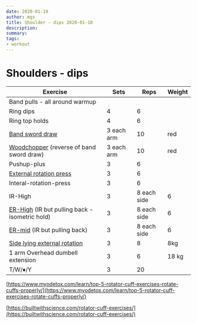 ```yaml
---
date: 2020-01-10
author: mgs
title: Shoulder - dips 2020-01-10
description: 
summary: 
tags: 
- workout
---
```

# Shoulders - dips
|Exercise |Sets  |Reps  |  Weight|
|--|--|--|--|
|Band pulls - all around warmup||||
|Ring dips|4|6|
|Ring top holds|4|6|
|[Band sword draw](/band-shoulder-sword-draw)|3 each arm|10|red|
|[Woodchopper](/woodchopper) (reverse of band sword draw)|3 each arm|10|red|
|Pushup-plus|3|6||
|[External rotation press](External-rotation-press)|3|6||
|Interal-rotation-press|3|6||
|IR-High|3|8 each side|6|
|[ER-High](/external-rotation-high) (IR but pulling back - isometric hold)|3|8 each side|6|
|[ER-mid](/external-rotation-mid) (IR but pulling back)|3|8 each side|6|
|[Side lying external rotation](/side-lying-external-rotation)|3|8|8kg|
|1 arm Overhead dumbell extension|3|6|18 kg|
|T/W/♦/Y|3|20||


[https://www.myodetox.com/learn/top-5-rotator-cuff-exercises-rotate-cuffs-properly/](https://www.myodetox.com/learn/top-5-rotator-cuff-exercises-rotate-cuffs-properly/)

[https://builtwithscience.com/rotator-cuff-exercises/](https://builtwithscience.com/rotator-cuff-exercises/)
<!--stackedit_data:
eyJoaXN0b3J5IjpbMTM1NjkzMzI1NV19
-->